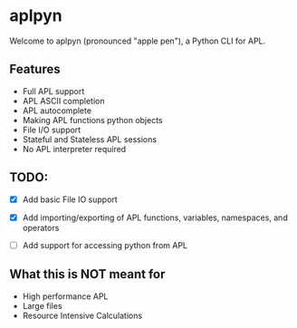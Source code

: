 # aplpyn
Welcome to aplpyn (pronounced "apple pen"), a Python CLI for APL.

## Features

* Full APL support
* APL ASCII completion
* APL autocomplete
* Making APL functions python objects
* File I/O support
* Stateful and Stateless APL sessions
* No APL interpreter required


## TODO:

- [X] Add basic File IO support
- [X] Add importing/exporting of APL functions, variables, namespaces, and operators
- [ ] Add support for accessing python from APL


## What this is NOT meant for

* High performance APL
* Large files
* Resource Intensive Calculations
